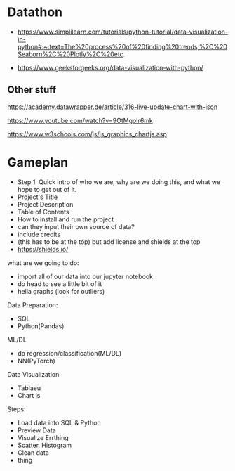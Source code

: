 # Datathon

- https://www.simplilearn.com/tutorials/python-tutorial/data-visualization-in-python#:~:text=The%20process%20of%20finding%20trends,%2C%20Seaborn%2C%20Plotly%2C%20etc.

- https://www.geeksforgeeks.org/data-visualization-with-python/


## Other stuff

https://academy.datawrapper.de/article/316-live-update-chart-with-json

https://www.youtube.com/watch?v=9OtMgoIr6mk

https://www.w3schools.com/js/js_graphics_chartjs.asp


# Gameplan

- Step 1: Quick intro of who we are, why are we doing this, and what we hope to get out of it. 
- Project's Title
- Project Description
- Table of Contents
- How to install and run the project
- can they input their own source of data?
- include credits
- (this has to be at the top) but add license and shields at the top
- https://shields.io/


what are we going to do: 
- import all of our data into our jupyter notebook
- do head to see a little bit of it
- hella graphs (look for outliers)

Data Preparation:
- SQL 
- Python(Pandas)

ML/DL
- do regression/classification(ML/DL)
- NN(PyTorch)

Data Visualization
- Tablaeu
- Chart js 

Steps:
- Load data into SQL & Python 
- Preview Data 
- Visualize Errthing
- Scatter, Histogram
- Clean data  
-   thing
